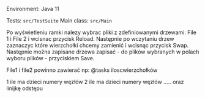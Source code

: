 Environment: Java 11

Tests: `src/TestSuite`
Main class: `src/Main`


Po wyświetleniu ramki nalezy wybrac pliki z zdefiniowanymi drzewami: File 1 i File 2 i wcisnac przycisk Reload.
Następnie po wczytaniu drzew zaznaczyc które wierzchołki chcemy zamienić i wcisnąc przycisk Swap.
Następnie można zapisane drzewa zapisać - do plików wybranych w polach wyboru plików - przyciskiem Save.

File1 i file2 powinno zawierać np:
@tasks iloscwierzchołków

1 ile ma dzieci numery węzłów
2 ile ma dzieci numery węzłów
.....
oraz linijkę odstępu
